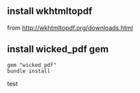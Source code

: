 ## install wkhtmltopdf
from http://wkhtmltopdf.org/downloads.html

## install wicked_pdf gem
```
gem "wicked_pdf"
bundle install
```

test
